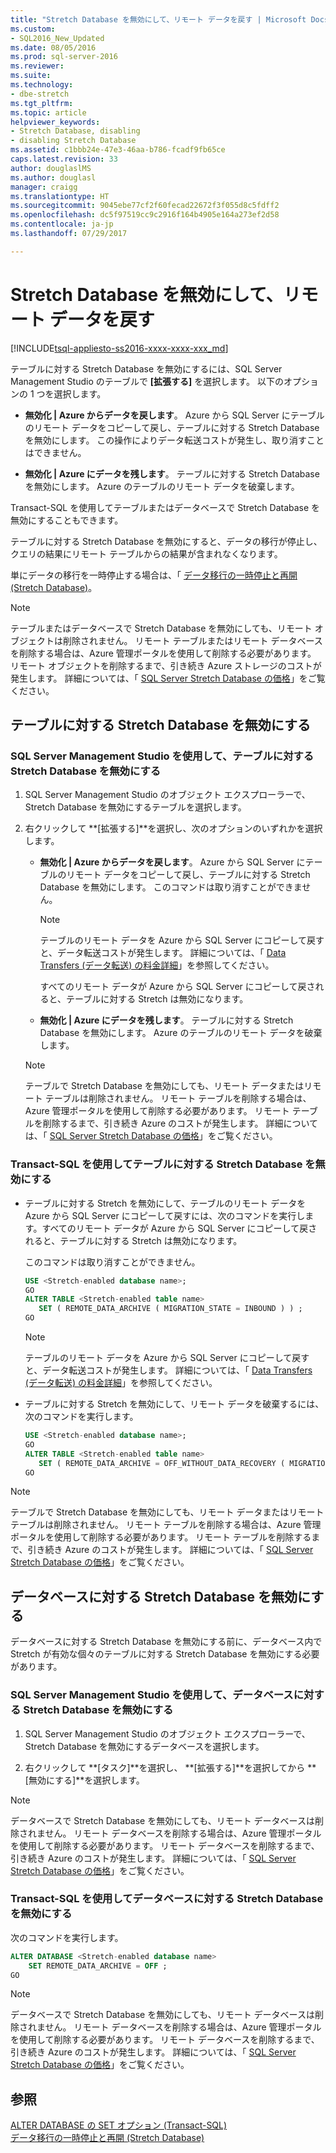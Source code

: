 ```yaml
---
title: "Stretch Database を無効にして、リモート データを戻す | Microsoft Docs"
ms.custom:
- SQL2016_New_Updated
ms.date: 08/05/2016
ms.prod: sql-server-2016
ms.reviewer: 
ms.suite: 
ms.technology:
- dbe-stretch
ms.tgt_pltfrm: 
ms.topic: article
helpviewer_keywords:
- Stretch Database, disabling
- disabling Stretch Database
ms.assetid: c1bbb24e-47e3-46aa-b786-fcadf9fb65ce
caps.latest.revision: 33
author: douglaslMS
ms.author: douglasl
manager: craigg
ms.translationtype: HT
ms.sourcegitcommit: 9045ebe77cf2f60fecad22672f3f055d8c5fdff2
ms.openlocfilehash: dc5f97519cc9c2916f164b4905e164a273ef2d58
ms.contentlocale: ja-jp
ms.lasthandoff: 07/29/2017

---
```

# <a name="disable-stretch-database-and-bring-back-remote-data"></a>Stretch Database を無効にして、リモート データを戻す
[!INCLUDE[tsql-appliesto-ss2016-xxxx-xxxx-xxx_md](../../includes/tsql-appliesto-ss2016-xxxx-xxxx-xxx-md.md)]

  テーブルに対する Stretch Database を無効にするには、SQL Server Management Studio のテーブルで **[拡張する]** を選択します。 以下のオプションの 1 つを選択します。  
  
-   **無効化 | Azure からデータを戻します**。 Azure から SQL Server にテーブルのリモート データをコピーして戻し、テーブルに対する Stretch Database を無効にします。 この操作によりデータ転送コストが発生し、取り消すことはできません。  
  
-   **無効化 | Azure にデータを残します**。 テーブルに対する Stretch Database を無効にします。  Azure のテーブルのリモート データを破棄します。  
  
 Transact-SQL を使用してテーブルまたはデータベースで Stretch Database を無効にすることもできます。  
  
 テーブルに対する Stretch Database を無効にすると、データの移行が停止し、クエリの結果にリモート テーブルからの結果が含まれなくなります。  
  
 単にデータの移行を一時停止する場合は、「 [データ移行の一時停止と再開 &#40;Stretch Database&#41;](../../sql-server/stretch-database/pause-and-resume-data-migration-stretch-database.md)。  
  
> [!NOTE]
> テーブルまたはデータベースで Stretch Database を無効にしても、リモート オブジェクトは削除されません。 リモート テーブルまたはリモート データベースを削除する場合は、Azure 管理ポータルを使用して削除する必要があります。 リモート オブジェクトを削除するまで、引き続き Azure ストレージのコストが発生します。 詳細については、「 [SQL Server Stretch Database の価格](https://azure.microsoft.com/pricing/details/sql-server-stretch-database/)」をご覧ください。  
  
## <a name="disable-stretch-database-for-a-table"></a>テーブルに対する Stretch Database を無効にする  
  
### <a name="use-sql-server-management-studio-to-disable-stretch-database-for-a-table"></a>SQL Server Management Studio を使用して、テーブルに対する Stretch Database を無効にする  
  
1.  SQL Server Management Studio のオブジェクト エクスプローラーで、Stretch Database を無効にするテーブルを選択します。  
  
2.  右クリックして **[拡張する]**を選択し、次のオプションのいずれかを選択します。  
  
    -   **無効化 | Azure からデータを戻します**。 Azure から SQL Server にテーブルのリモート データをコピーして戻し、テーブルに対する Stretch Database を無効にします。 このコマンドは取り消すことができません。  
  
        > [!NOTE]
        > テーブルのリモート データを Azure から SQL Server にコピーして戻すと、データ転送コストが発生します。 詳細については、「 [Data Transfers (データ転送) の料金詳細](https://azure.microsoft.com/pricing/details/data-transfers/)」を参照してください。  
  
         すべてのリモート データが Azure から SQL Server にコピーして戻されると、テーブルに対する Stretch は無効になります。  
  
    -   **無効化 | Azure にデータを残します**。 テーブルに対する Stretch Database を無効にします。  Azure のテーブルのリモート データを破棄します。  
  
    > [!NOTE]
    > テーブルで Stretch Database を無効にしても、リモート データまたはリモート テーブルは削除されません。 リモート テーブルを削除する場合は、Azure 管理ポータルを使用して削除する必要があります。 リモート テーブルを削除するまで、引き続き Azure のコストが発生します。 詳細については、「 [SQL Server Stretch Database の価格](https://azure.microsoft.com/pricing/details/sql-server-stretch-database/)」をご覧ください。  
  
### <a name="use-transact-sql-to-disable-stretch-database-for-a-table"></a>Transact-SQL を使用してテーブルに対する Stretch Database を無効にする  
  
-   テーブルに対する Stretch を無効にして、テーブルのリモート データを Azure から SQL Server にコピーして戻すには、次のコマンドを実行します。すべてのリモート データが Azure から SQL Server にコピーして戻されると、テーブルに対する Stretch は無効になります。

    このコマンドは取り消すことができません。  
  
    ```sql  
    USE <Stretch-enabled database name>;
    GO
    ALTER TABLE <Stretch-enabled table name>  
       SET ( REMOTE_DATA_ARCHIVE ( MIGRATION_STATE = INBOUND ) ) ; 
    GO 
    ```  
  
    > [!NOTE]
    > テーブルのリモート データを Azure から SQL Server にコピーして戻すと、データ転送コストが発生します。 詳細については、「 [Data Transfers (データ転送) の料金詳細](https://azure.microsoft.com/pricing/details/data-transfers/)」を参照してください。    
  
-   テーブルに対する Stretch を無効にして、リモート データを破棄するには、次のコマンドを実行します。  
  
    ```sql  
    USE <Stretch-enabled database name>;
    GO
    ALTER TABLE <Stretch-enabled table name>  
       SET ( REMOTE_DATA_ARCHIVE = OFF_WITHOUT_DATA_RECOVERY ( MIGRATION_STATE = PAUSED ) ) ; 
    GO
    ```  
  
> [!NOTE]
> テーブルで Stretch Database を無効にしても、リモート データまたはリモート テーブルは削除されません。 リモート テーブルを削除する場合は、Azure 管理ポータルを使用して削除する必要があります。 リモート テーブルを削除するまで、引き続き Azure のコストが発生します。 詳細については、「 [SQL Server Stretch Database の価格](https://azure.microsoft.com/pricing/details/sql-server-stretch-database/)」をご覧ください。  
  
## <a name="disable-stretch-database-for-a-database"></a>データベースに対する Stretch Database を無効にする  
 データベースに対する Stretch Database を無効にする前に、データベース内で Stretch が有効な個々のテーブルに対する Stretch Database を無効にする必要があります。  
  
### <a name="use-sql-server-management-studio-to-disable-stretch-database-for-a-database"></a>SQL Server Management Studio を使用して、データベースに対する Stretch Database を無効にする  
  
1.  SQL Server Management Studio のオブジェクト エクスプローラーで、Stretch Database を無効にするデータベースを選択します。  
  
2.  右クリックして **[タスク]**を選択し、 **[拡張する]**を選択してから **[無効にする]**を選択します。  
  
> [!NOTE]
> データベースで Stretch Database を無効にしても、リモート データベースは削除されません。 リモート データベースを削除する場合は、Azure 管理ポータルを使用して削除する必要があります。 リモート データベースを削除するまで、引き続き Azure のコストが発生します。 詳細については、「 [SQL Server Stretch Database の価格](https://azure.microsoft.com/pricing/details/sql-server-stretch-database/)」をご覧ください。  
  
### <a name="use-transact-sql-to-disable-stretch-database-for-a-database"></a>Transact-SQL を使用してデータベースに対する Stretch Database を無効にする  
 次のコマンドを実行します。  
  
```sql  
ALTER DATABASE <Stretch-enabled database name>  
    SET REMOTE_DATA_ARCHIVE = OFF ;  
GO 
```  
  
> [!NOTE]
> データベースで Stretch Database を無効にしても、リモート データベースは削除されません。 リモート データベースを削除する場合は、Azure 管理ポータルを使用して削除する必要があります。 リモート データベースを削除するまで、引き続き Azure のコストが発生します。 詳細については、「 [SQL Server Stretch Database の価格](https://azure.microsoft.com/pricing/details/sql-server-stretch-database/)」をご覧ください。  
  
## <a name="see-also"></a>参照  
 [ALTER DATABASE の SET オプション &#40;Transact-SQL&#41;](../../t-sql/statements/alter-database-transact-sql-set-options.md)   
 [データ移行の一時停止と再開 &#40;Stretch Database&#41;](../../sql-server/stretch-database/pause-and-resume-data-migration-stretch-database.md)  
  
  

